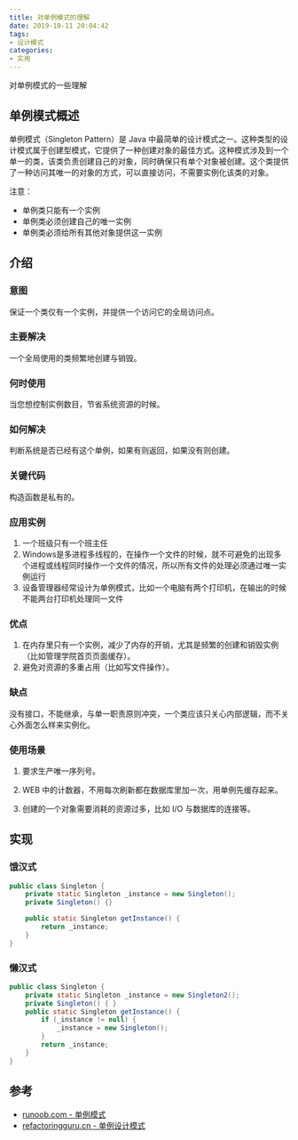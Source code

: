 ```yaml
---
title: 对单例模式的理解
date: 2019-10-11 20:04:42
tags:
- 设计模式
categories:
- 实用
---
```


对单例模式的一些理解
<!--more-->

## 单例模式概述

单例模式（Singleton Pattern）是 Java 中最简单的设计模式之一。这种类型的设计模式属于创建型模式，它提供了一种创建对象的最佳方式。这种模式涉及到一个单一的类，该类负责创建自己的对象，同时确保只有单个对象被创建。这个类提供了一种访问其唯一的对象的方式，可以直接访问，不需要实例化该类的对象。

注意：

- 单例类只能有一个实例
- 单例类必须创建自己的唯一实例
- 单例类必须给所有其他对象提供这一实例

## 介绍

### 意图

保证一个类仅有一个实例，并提供一个访问它的全局访问点。

### 主要解决

一个全局使用的类频繁地创建与销毁。

### 何时使用

当您想控制实例数目，节省系统资源的时候。

### 如何解决

判断系统是否已经有这个单例，如果有则返回，如果没有则创建。

### 关键代码

构造函数是私有的。

### 应用实例

1. 一个班级只有一个班主任
2. Windows是多进程多线程的，在操作一个文件的时候，就不可避免的出现多个进程或线程同时操作一个文件的情况，所以所有文件的处理必须通过唯一实例运行
3. 设备管理器经常设计为单例模式，比如一个电脑有两个打印机，在输出的时候不能两台打印机处理同一文件

### 优点

1. 在内存里只有一个实例，减少了内存的开销，尤其是频繁的创建和销毁实例（比如管理学院首页页面缓存）。
2. 避免对资源的多重占用（比如写文件操作）。

### 缺点

没有接口，不能继承，与单一职责原则冲突，一个类应该只关心内部逻辑，而不关心外面怎么样来实例化。

### 使用场景

1. 要求生产唯一序列号。

2. WEB 中的计数器，不用每次刷新都在数据库里加一次，用单例先缓存起来。

3. 创建的一个对象需要消耗的资源过多，比如 I/O 与数据库的连接等。

## 实现

### 饿汉式

```java
public class Singleton {
    private static Singleton _instance = new Singleton();
    private Singleton() {}

    public static Singleton getInstance() {
        return _instance;
    }
}
```

### 懒汉式

```java
public class Singleton {
    private static Singleton _instance = new Singleton2();
    private Singleton() { }
    public static Singleton getInstance() {
        if (_instance != null) {
            _instance = new Singleton();
        }
        return _instance;
    }
}
```

## 参考

- [runoob.com - 单例模式](https://www.runoob.com/design-pattern/singleton-pattern.html)
- [refactoringguru.cn - 单例设计模式](https://refactoringguru.cn/design-patterns/singleton)
